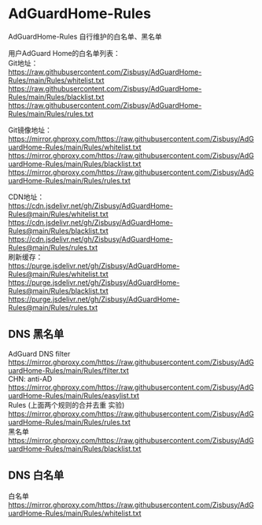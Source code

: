# AdGuardHome-Rules
AdGuardHome-Rules 自行维护的白名单、黑名单

用户AdGuard Home的白名单列表：    
Git地址：    
https://raw.githubusercontent.com/Zisbusy/AdGuardHome-Rules/main/Rules/whitelist.txt    
https://raw.githubusercontent.com/Zisbusy/AdGuardHome-Rules/main/Rules/blacklist.txt    
https://raw.githubusercontent.com/Zisbusy/AdGuardHome-Rules/main/Rules/rules.txt    

Git镜像地址：    
https://mirror.ghproxy.com/https://raw.githubusercontent.com/Zisbusy/AdGuardHome-Rules/main/Rules/whitelist.txt    
https://mirror.ghproxy.com/https://raw.githubusercontent.com/Zisbusy/AdGuardHome-Rules/main/Rules/blacklist.txt    
https://mirror.ghproxy.com/https://raw.githubusercontent.com/Zisbusy/AdGuardHome-Rules/main/Rules/rules.txt    

CDN地址：    
https://cdn.jsdelivr.net/gh/Zisbusy/AdGuardHome-Rules@main/Rules/whitelist.txt    
https://cdn.jsdelivr.net/gh/Zisbusy/AdGuardHome-Rules@main/Rules/blacklist.txt    
https://cdn.jsdelivr.net/gh/Zisbusy/AdGuardHome-Rules@main/Rules/rules.txt    
刷新缓存：    
https://purge.jsdelivr.net/gh/Zisbusy/AdGuardHome-Rules@main/Rules/whitelist.txt    
https://purge.jsdelivr.net/gh/Zisbusy/AdGuardHome-Rules@main/Rules/blacklist.txt    
https://purge.jsdelivr.net/gh/Zisbusy/AdGuardHome-Rules@main/Rules/rules.txt    

## DNS 黑名单
AdGuard DNS filter    
https://mirror.ghproxy.com/https://raw.githubusercontent.com/Zisbusy/AdGuardHome-Rules/main/Rules/filter.txt    
CHN: anti-AD    
https://mirror.ghproxy.com/https://raw.githubusercontent.com/Zisbusy/AdGuardHome-Rules/main/Rules/easylist.txt    
Rules (上面两个规则的合并去重 实验)    
https://mirror.ghproxy.com/https://raw.githubusercontent.com/Zisbusy/AdGuardHome-Rules/main/Rules/rules.txt    
黑名单    
https://mirror.ghproxy.com/https://raw.githubusercontent.com/Zisbusy/AdGuardHome-Rules/main/Rules/blacklist.txt    

## DNS 白名单
白名单    
https://mirror.ghproxy.com/https://raw.githubusercontent.com/Zisbusy/AdGuardHome-Rules/main/Rules/whitelist.txt    
